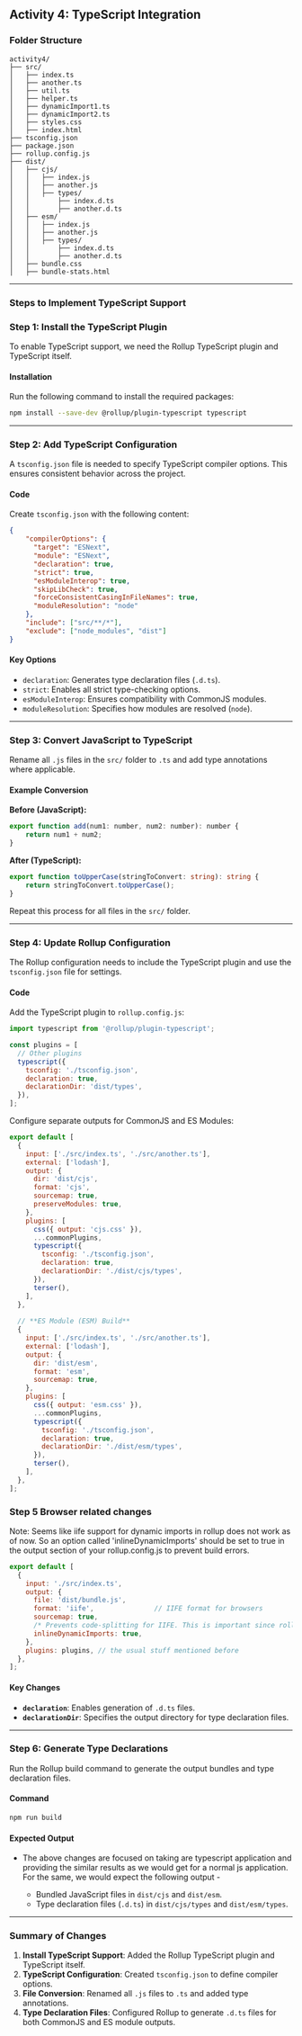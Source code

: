 
## Activity 4: TypeScript Integration ##

### Folder Structure ###
```
activity4/
├── src/
│   ├── index.ts
│   ├── another.ts
│   ├── util.ts
│   ├── helper.ts
│   ├── dynamicImport1.ts
│   ├── dynamicImport2.ts
│   ├── styles.css
│   ├── index.html
├── tsconfig.json
├── package.json
├── rollup.config.js
├── dist/
│   ├── cjs/
│   │   ├── index.js
│   │   ├── another.js
│   │   ├── types/
│   │       ├── index.d.ts
│   │       ├── another.d.ts
│   ├── esm/
│   │   ├── index.js
│   │   ├── another.js
│   │   ├── types/
│   │       ├── index.d.ts
│   │       ├── another.d.ts
│   ├── bundle.css
│   ├── bundle-stats.html
```

---

### Steps to Implement TypeScript Support ###

### Step 1: Install the TypeScript Plugin
To enable TypeScript support, we need the Rollup TypeScript plugin and TypeScript itself.

#### Installation
Run the following command to install the required packages:
```bash
npm install --save-dev @rollup/plugin-typescript typescript
```

---

### Step 2: Add TypeScript Configuration
A `tsconfig.json` file is needed to specify TypeScript compiler options. This ensures consistent behavior across the project.

#### Code
Create `tsconfig.json` with the following content:
```json
{
    "compilerOptions": {
      "target": "ESNext",
      "module": "ESNext",
      "declaration": true,
      "strict": true,
      "esModuleInterop": true,
      "skipLibCheck": true,
      "forceConsistentCasingInFileNames": true,
      "moduleResolution": "node"
    },
    "include": ["src/**/*"],
    "exclude": ["node_modules", "dist"]
}
```

#### Key Options
- `declaration`: Generates type declaration files (`.d.ts`).
- `strict`: Enables all strict type-checking options.
- `esModuleInterop`: Ensures compatibility with CommonJS modules.
- `moduleResolution`: Specifies how modules are resolved (`node`).

---

### Step 3: Convert JavaScript to TypeScript
Rename all `.js` files in the `src/` folder to `.ts` and add type annotations where applicable.

#### Example Conversion
**Before (JavaScript):**
```javascript
export function add(num1: number, num2: number): number {
    return num1 + num2;
}
```

**After (TypeScript):**
```typescript
export function toUpperCase(stringToConvert: string): string {
    return stringToConvert.toUpperCase();
}
```

Repeat this process for all files in the `src/` folder.

---

### Step 4: Update Rollup Configuration
The Rollup configuration needs to include the TypeScript plugin and use the `tsconfig.json` file for settings.

#### Code
Add the TypeScript plugin to `rollup.config.js`:
```javascript
import typescript from '@rollup/plugin-typescript';

const plugins = [
  // Other plugins
  typescript({
    tsconfig: './tsconfig.json',
    declaration: true,
    declarationDir: 'dist/types',
  }),
];
```

Configure separate outputs for CommonJS and ES Modules:
```javascript
export default [
  {
    input: ['./src/index.ts', './src/another.ts'], 
    external: ['lodash'],                          
    output: {
      dir: 'dist/cjs',              
      format: 'cjs',                
      sourcemap: true,
      preserveModules: true,        
    },
    plugins: [
      css({ output: 'cjs.css' }),
      ...commonPlugins,
      typescript({
        tsconfig: './tsconfig.json',
        declaration: true,                      
        declarationDir: './dist/cjs/types',     
      }),
      terser(),
    ],
  },
  
  // **ES Module (ESM) Build**
  {
    input: ['./src/index.ts', './src/another.ts'], 
    external: ['lodash'],                           
    output: {
      dir: 'dist/esm',              
      format: 'esm',                
      sourcemap: true,
    },
    plugins: [
      css({ output: 'esm.css' }),
      ...commonPlugins,
      typescript({
        tsconfig: './tsconfig.json',
        declaration: true,                      
        declarationDir: './dist/esm/types',     
      }),
      terser(), 
    ],
  },
];
```
### Step 5 Browser related changes

Note: Seems like iife support for dynamic imports in rollup does not work as of now. So an option called 'inlineDynamicImports' should be set to true in the output section of your rollup.config.js to prevent build errors.

```javascript
export default [
  {
    input: './src/index.ts',
    output: {
      file: 'dist/bundle.js',      
      format: 'iife',               // IIFE format for browsers
      sourcemap: true,
      /* Prevents code-splitting for IIFE. This is important since rollup causes problems otherwise */
      inlineDynamicImports: true,   
    },
    plugins: plugins, // the usual stuff mentioned before
  },
];
```

#### Key Changes
- **`declaration`**: Enables generation of `.d.ts` files.
- **`declarationDir`**: Specifies the output directory for type declaration files.

---

### Step 6: Generate Type Declarations
Run the Rollup build command to generate the output bundles and type declaration files.

#### Command
```bash
npm run build
```

#### Expected Output

- The above changes are focused on taking are typescript application and providing the similar results as we would get for a normal js application. For the same, we would expect the following output - 

  - Bundled JavaScript files in `dist/cjs` and `dist/esm`.
  - Type declaration files (`.d.ts`) in `dist/cjs/types` and `dist/esm/types`.

---

### Summary of Changes ###
1. **Install TypeScript Support**: Added the Rollup TypeScript plugin and TypeScript itself.
2. **TypeScript Configuration**: Created `tsconfig.json` to define compiler options.
3. **File Conversion**: Renamed all `.js` files to `.ts` and added type annotations.
4. **Type Declaration Files**: Configured Rollup to generate `.d.ts` files for both CommonJS and ES module outputs.